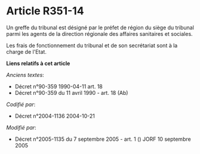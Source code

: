 # Article R351-14

Un greffe du tribunal est désigné par le préfet de région du siège du tribunal parmi les agents de la direction régionale des
affaires sanitaires et sociales.

Les frais de fonctionnement du tribunal et de son secrétariat sont à la charge de l'Etat.

**Liens relatifs à cet article**

_Anciens textes_:

  - Décret n°90-359 1990-04-11 art. 18
  - Décret n°90-359 du 11 avril 1990 - art. 18 (Ab)

_Codifié par_:

  - Décret n°2004-1136 2004-10-21

_Modifié par_:

  - Décret n°2005-1135 du 7 septembre 2005 - art. 1 () JORF 10 septembre 2005
